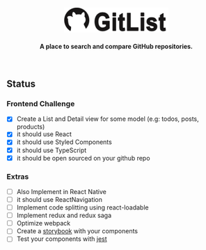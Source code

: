 <p align="center">
    <img src="https://github.com/rgerio/gitlist/blob/main/src/assets/img/gitlist_logo.png" width="240px" alt="Gitlist">
    <!--<h1 align="center">Gitlist</h1>-->
</p>
<h4 align="center">A place to search and compare GitHub repositories.</h4>

<br />

## Status

### Frontend Challenge
- [X] Create a List and Detail view for some model (e.g: todos, posts, products)
- [X] it should use React
- [X] it should use Styled Components
- [X] it should use TypeScript
- [X] it should be open sourced on your github repo

### Extras
- [ ] Also Implement in React Native
- [ ] it should use ReactNavigation
- [ ] Implement code splitting using react-loadable
- [ ] Implement redux and redux saga
- [ ] Optimize webpack
- [ ] Create a [storybook] with your components
- [ ] Test your components with [jest]

[storybook]: https://github.com/storybooks/storybook
[jest]: https://jest-everywhere.now.sh
